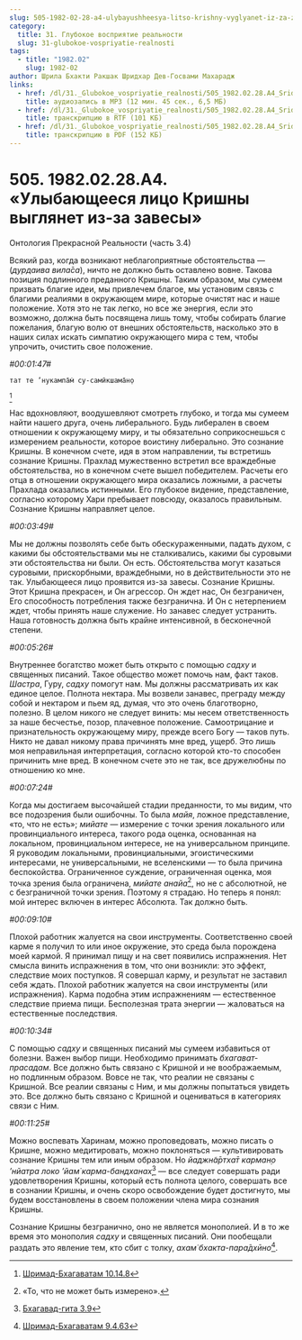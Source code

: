 ```yaml
---
slug: 505-1982-02-28-a4-ulybayushheesya-litso-krishny-vyglyanet-iz-za-zavesy
category:
  title: 31. Глубокое восприятие реальности
  slug: 31-glubokoe-vospriyatie-realnosti
tags:
  - title: "1982.02"
    slug: 1982-02
author: Шрила Бхакти Ракшак Шридхар Дев-Госвами Махарадж
links:
  - href: /dl/31._Glubokoe_vospriyatie_realnosti/505_1982.02.28.A4_SridharMj_Ulybayuweyesya_lico_Krishny_vyglyanet_iz-za_zavesy.mp3
    title: аудиозапись в MP3 (12 мин. 45 сек., 6,5 МБ)
  - href: /dl/31._Glubokoe_vospriyatie_realnosti/505_1982.02.28.A4_SridharMj_Ulybayuweyesya_lico_Krishny_vyglyanet_iz-za_zavesy.rtf
    title: транскрипцию в RTF (101 КБ)
  - href: /dl/31._Glubokoe_vospriyatie_realnosti/505_1982.02.28.A4_SridharMj_Ulybayuweyesya_lico_Krishny_vyglyanet_iz-za_zavesy.pdf
    title: транскрипцию в PDF (152 КБ)
---
```


# 505. 1982.02.28.A4. «Улыбающееся лицо Кришны выглянет из-за завесы»

Онтология Прекрасной Реальности (часть 3.4)

Всякий раз, когда возникают неблагоприятные обстоятельства — (*дурдаива вила̄са*), ничто не должно быть оставлено вовне. Такова позиция подлинного преданного Кришны. Таким образом, мы сумеем призвать благие идеи, мы привлечем благое, мы установим связь с благими реалиями в окружающем мире, которые очистят нас и наше положение. Хотя это не так легко, но все же энергия, если это возможно, должна быть посвящена лишь тому, чтобы собирать благие пожелания, благую волю от внешних обстоятельств, насколько это в наших силах искать симпатию окружающего мира с тем, чтобы упрочить, очистить свое положение.

*#00:01:47#*

    тат те ’нукампа̄м̇ су-самӣкшама̄н̣о
[^_ftn1]

Нас вдохновляют, воодушевляют смотреть глубоко, и тогда мы сумеем найти нашего друга, очень либерального. Будь либерален в своем отношении к окружающему миру, и ты обязательно соприкоснешься с измерением реальности, которое воистину либерально. Это сознание Кришны. В конечном счете, идя в этом направлении, ты встретишь сознание Кришны. Прахлад мужественно встретил все враждебные обстоятельства, но в конечном счете вышел победителем. Расчеты его отца в отношении окружающего мира оказались ложными, а расчеты Прахлада оказались истинными. Его глубокое видение, представление, согласно которому Хари пребывает повсюду, оказалось правильным. Сознание Кришны направляет целое.

*#00:03:49#*

Мы не должны позволять себе быть обескураженными, падать духом, с какими бы обстоятельствами мы не сталкивались, какими бы суровыми эти обстоятельства ни были. Он есть. Обстоятельства могут казаться суровыми, прискорбными, враждебными, но в действительности это не так. Улыбающееся лицо проявится из-за завесы. Сознание Кришны. Этот Кришна прекрасен, и Он агрессор. Он ждет нас, Он безграничен, Его способность потребления также безгранична. И Он с нетерпением ждет, чтобы принять наше служение. Но занавес следует устранить. Наша готовность должна быть крайне интенсивной, в бесконечной степени.

*#00:05:26#*

Внутреннее богатство может быть открыто с помощью *садху* и священных писаний. Такое общество может помочь нам, факт таков. *Шастра*, Гуру, *садху* помогут нам. Мы должны рассматривать их как единое целое. Полнота нектара. Мы возвели занавес, преграду между собой и нектаром и пьем яд, думая, что это очень благотворно, полезно. В целом никого не следует винить: мы несем ответственность за наше бесчестье, позор, плачевное положение. Самоотрицание и признательность окружающему миру, прежде всего Богу — таков путь. Никто не давал никому права причинять мне вред, ущерб. Это лишь моя неправильная интерпретация, согласно которой кто-то способен причинить мне вред. В конечном счете это не так, все дружелюбны по отношению ко мне.

*#00:07:24#*

Когда мы достигаем высочайшей стадии преданности, то мы видим, что все подозрения были ошибочны. То была *майя*, ложное представление, «то, что не есть»; *мийате* — измерение с точки зрения локального или провинциального интереса, такого рода оценка, основанная на локальном, провинциальном интересе, не на универсальном принципе. Я руководим локальными, провинциальными, эгоистическими интересами, не универсальными, не вселенскими — то была причина беспокойства. Ограниченное суждение, ограниченная оценка, моя точка зрения была ограничена, *мийате анайа*[^_ftn2], но не с абсолютной, не с безграничной точки зрения. Поэтому я страдаю. Но теперь я понял: мой интерес включен в интерес Абсолюта. Так должно быть.

*#00:09:10#*

Плохой работник жалуется на свои инструменты. Соответственно своей карме я получил то или иное окружение, это среда была порождена моей кармой. Я принимал пищу и на свет появились испражнения. Нет смысла винить испражнения в том, что они возникли: это эффект, следствие моих поступков. Я совершал карму, и результат не заставил себя ждать. Плохой работник жалуется на свои инструменты (или испражнения). Карма подобна этим испражнениям — естественное следствие приема пищи. Бесполезная трата энергии — жаловаться на естественные последствия.

*#00:10:34#*

С помощью *садху* и священных писаний мы сумеем избавиться от болезни. Важен выбор пищи. Необходимо принимать *бхагават-прасадам*. Все должно быть связано с Кришной и не воображаемым, но подлинным образом. Вовсе не так, что реалии не связаны с Кришной. Все реалии связаны с Ним, и мы должны попытаться увидеть это. Все должно быть связано с Кришной и оцениваться в категориях связи с Ним.

*#00:11:25#*

Можно воспевать Харинам, можно проповедовать, можно писать о Кришне, можно медитировать, можно поклоняться — культивировать сознание Кришны тем или иным образом. Но *йаджн̃а̄ртха̄т карман̣о ’нйатра локо ’йам̇ карма-бандханах̣*[^_ftn3] — все следует совершать ради удовлетворения Кришны, который есть полнота целого, совершать все в сознании Кришны, и очень скоро освобождение будет достигнуто, мы будем восстановлены в своем положении члена мира сознания Кришны.

Сознание Кришны безгранично, оно не является монополией. И в то же время это монополия *садху* и священных писаний. Они пообещали раздать это явление тем, кто сбит с толку, *ахам̇ бхакта-пара̄дхӣно*[^_ftn4].



[^_ftn1]: [Шримад-Бхагаватам 10.14.8](../notes/shrimad-bhagavatam/shrimad-bhagavatam-10-14-8.md)

[^_ftn2]: «То, что не может быть измерено».

[^_ftn3]: [Бхагавад-гита 3.9](../notes/bhagavad-gita/bhagavad-gita-3-9.md)

[^_ftn4]: [Шримад-Бхагаватам 9.4.63](../notes/shrimad-bhagavatam/shrimad-bhagavatam-9-4-63.md)
